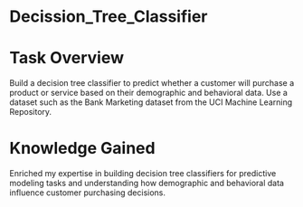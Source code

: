 # Decission_Tree_Classifier

# Task Overview
Build a decision tree classifier to predict whether a customer will purchase a product or service based on their demographic and behavioral data. Use a dataset such as the Bank Marketing dataset from the UCI Machine Learning Repository.

# Knowledge Gained
Enriched my expertise in building decision tree classifiers for predictive modeling tasks and understanding how demographic and behavioral data influence customer purchasing decisions.

